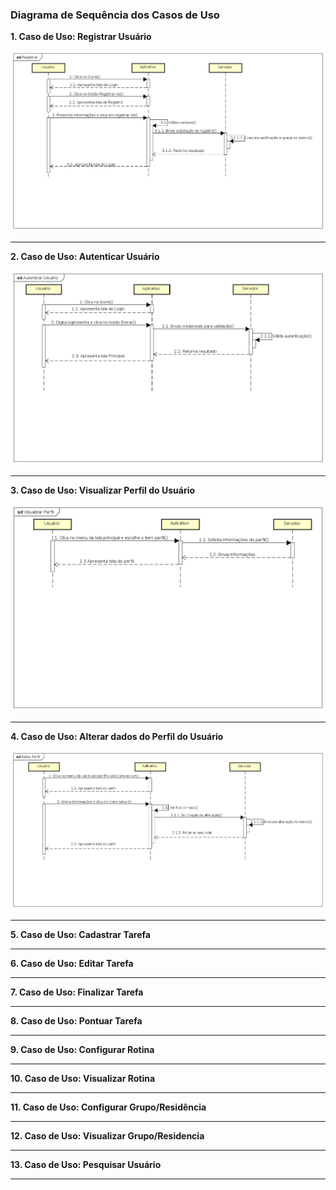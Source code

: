 ### Diagrama de Sequência dos Casos de Uso

**1. Caso de Uso: Registrar Usuário**

![sd-registrar](./images/sequence_diagram_registrar.png)

***

**2. Caso de Uso: Autenticar Usuário**

![sd-autenticar](./images/sequence_diagram_autenticar.png)

***

**3. Caso de Uso: Visualizar Perfil do Usuário** 

![sd-visualizar-perfil](./images/sequence_diagram_visualizar_perfil.png)

***

**4. Caso de Uso: Alterar dados do Perfil do Usuário**

![sd-editar-perfil](./images/sequence_diagram_editar_perfil.png)

***


**5. Caso de Uso: Cadastrar Tarefa**

***

**6. Caso de Uso: Editar Tarefa**

***

**7. Caso de Uso: Finalizar Tarefa**

***

**8. Caso de Uso: Pontuar Tarefa**

***

**9. Caso de Uso: Configurar Rotina**

***

**10. Caso de Uso: Visualizar Rotina**

***

**11. Caso de Uso: Configurar Grupo/Residência**

***

**12. Caso de Uso: Visualizar Grupo/Residencia**

***

**13. Caso de Uso: Pesquisar Usuário**

***
